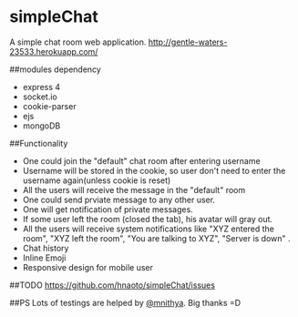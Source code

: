 # simpleChat
A simple chat room web application.  http://gentle-waters-23533.herokuapp.com/

##modules dependency
* express 4 
* socket.io 
* cookie-parser
* ejs
* mongoDB

##Functionality
* One could join the "default" chat room after entering username
* Username will be stored in the cookie, so user don't need to enter the username again(unless cookie is reset) 
* All the users will receive the message in the "default" room
* One could send prviate message to any other user. 
* One will get notification of private messages.
* If some user left the room (closed the tab), his avatar will gray out.
* All the users will receive system notifications like "XYZ entered the room", "XYZ left the room", "You are talking to XYZ", "Server is down" .
* Chat history
* Inline Emoji 
* Responsive design for mobile user

##TODO 
https://github.com/hnaoto/simpleChat/issues

##PS
Lots of testings are helped by [@mnithya](https://github.com/mnithya). Big thanks =D
